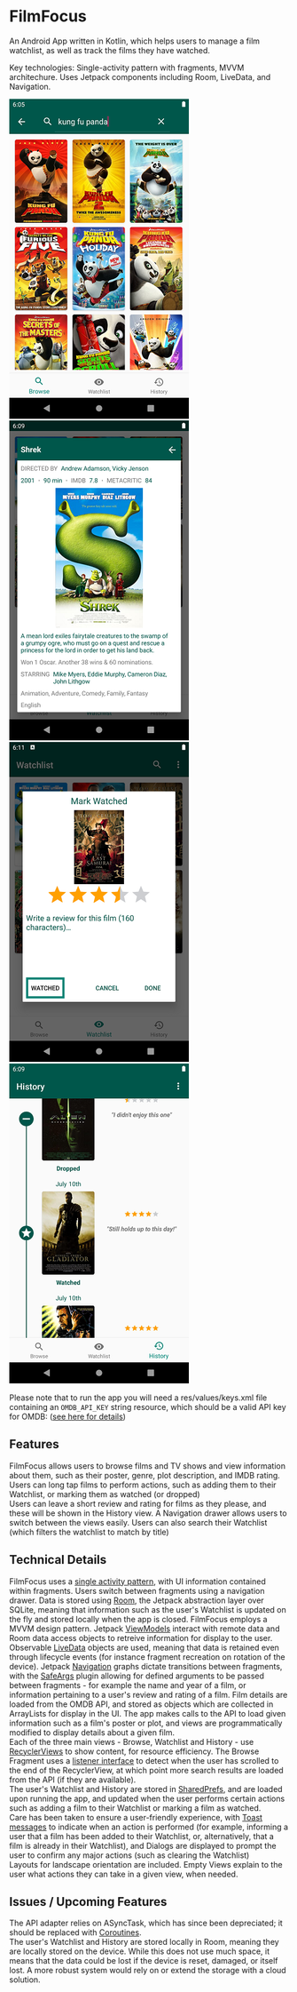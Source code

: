 FilmFocus
=================

An Android App written in Kotlin, which helps users to manage a film watchlist, as well as track the films they have watched.

Key technologies: Single-activity pattern with fragments, MVVM architechure. Uses Jetpack components including Room, LiveData, and Navigation.

![searching for films](https://github.com/am-palmer/FilmFocus/blob/master/screenshots/searching.png)
![film details](https://github.com/am-palmer/FilmFocus/blob/master/screenshots/film_details.png)
![marking a film as watched](https://github.com/am-palmer/FilmFocus/blob/master/screenshots/marking_watched.png)
![history](https://github.com/am-palmer/FilmFocus/blob/master/screenshots/history.png)

Please note that to run the app you will need a res/values/keys.xml file containing an `OMDB_API_KEY` string resource, which should be a valid API key for OMDB: ([see here for details](https://www.omdbapi.com/apikey.aspx))

Features
------------
FilmFocus allows users to browse films and TV shows and view information about them, such as their poster, genre, plot description, and IMDB rating. Users can long tap films to perform actions, such as adding them to their Watchlist, or marking them as watched (or dropped)\
Users can leave a short review and rating for films as they please, and these will be shown in the History view. A Navigation drawer allows users to switch between the views easily. Users can also search their Watchlist (which filters the watchlist to match by title)

Technical Details
------------

FilmFocus uses a [single activity pattern](https://www.youtube.com/watch?v=2k8x8V77CrU), with UI information contained within fragments. Users switch between fragments using a navigation drawer.
Data is stored using [Room](https://developer.android.com/topic/libraries/architecture/room), the Jetpack abstraction layer over SQLite, meaning that information such as the user's Watchlist is updated on the fly and stored locally when the app is closed.
FilmFocus employs a MVVM design pattern. Jetpack [ViewModels](https://developer.android.com/topic/libraries/architecture/viewmodel) interact with remote data and Room data access objects to retreive information for display to the user. Observable [LiveData](https://developer.android.com/topic/libraries/architecture/livedata) objects are used, meaning that data is retained even through lifecycle events (for instance fragment recreation on rotation of the device).
Jetpack [Navigation](https://developer.android.com/guide/navigation?hl=en) graphs dictate transitions between fragments, with the [SafeArgs](https://developer.android.com/guide/navigation/navigation-pass-data?hl=en#Safe-args) plugin allowing for defined arguments to be passed between fragments - for example the name and year of a film, or information pertaining to a user's review and rating of a film.
Film details are loaded from the OMDB API, and stored as objects which are collected in ArrayLists for display in the UI. The app makes calls to the API to load given information such as a film's poster or plot, and views are programmatically modified to display details about a given film.\
Each of the three main views - Browse, Watchlist and History - use [RecyclerViews](https://developer.android.com/guide/topics/ui/layout/recyclerview) to show content, for resource efficiency. The Browse Fragment uses a [listener interface](https://developer.android.com/training/basics/fragments/communicating) to detect when the user has scrolled to the end of the RecyclerView, at which point more search results are loaded from the API (if they are available).\
The user's Watchlist and History are stored in [SharedPrefs](https://developer.android.com/training/data-storage/shared-preferences), and are loaded upon running the app, and updated when the user performs certain actions such as adding a film to their Watchlist or marking a film as watched.\
Care has been taken to ensure a user-friendly experience, with [Toast messages](https://developer.android.com/guide/topics/ui/notifiers/toasts) to indicate when an action is performed (for example, informing a user that a film has been added to their Watchlist, or, alternatively, that a film is already in their Watchlist), and Dialogs are displayed to prompt the user to confirm any major actions (such as clearing the Watchlist)\
Layouts for landscape orientation are included. Empty Views explain to the user what actions they can take in a given view, when needed.

Issues / Upcoming Features
------------
The API adapter relies on ASyncTask, which has since been depreciated; it should be replaced with [Coroutines](https://kotlinlang.org/docs/reference/coroutines-overview.html).\
The user's Watchlist and History are stored locally in Room, meaning they are locally stored on the device. While this does not use much space, it means that the data could be lost if the device is reset, damaged, or itself lost. A more robust system would rely on or extend the storage with a cloud solution.
